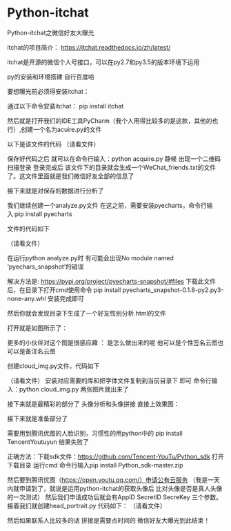 # Python-itchat
Python-itchat之微信好友大曝光

itchat的项目简介：
https://itchat.readthedocs.io/zh/latest/

itchat是开源的微信个人号接口，可以在py2.7和py3.5的版本环境下运用

py的安装和环境搭建 自行百度哈

要想曝光前必须得安装itchat：

通过以下命令安装itchat：
pip install itchat

然后就是打开我们的IDE工具PyCharm（我个人用得比较多的是这款，其他的也行）,创建一个名为acuire.py的文件

以下是该文件的代码 
（请看文件）

保存好代码之后 就可以在命令行输入：python acquire.py 静候 出现一个二维码扫描登录 登录完成后  该文件下的目录就会生成一个WeChat_friends.txt的文件了。这文件里面就是我们微信好友全部的信息了

接下来就是对保存的数据进行分析了

我们继续创建一个analyze.py文件
在这之前，需要安装pyecharts，命令行输入:pip install pyecharts

文件的代码如下

（请看文件）




在运行python analyze.py时 有可能会出现No module named ‘pyechars_snapshot’的错误

解决方法是:
https://pypi.org/project/pyecharts-snapshot/#files
下载此文件后，在目录下打开cmd使用命令 pip install pyecharts_snapshot-0.1.8-py2.py3-none-any.whl 安装完成即可

然后你就会发现目录下生成了一个好友性别分析.html的文件 

打开就是如图所示了：


更多的小伙伴对这个图是很感应趣
：
是怎么做出来的呢 他可以是个性签名云图也可以是备注名云图

创建cloud_img.py文件，代码如下

（请看文件）
安装对应需要的库和把字体文件复制到当前目录下 即可 
命令行输入：python cloud_img.py 两张图片就出来了


接下来就是最精彩的部分了
头像分析和头像拼接
直接上效果图：


接下来就是准备部分了

需要用到腾讯优图的人脸识别，习惯性的用python中的
pip install TencentYoutuyun 结果失败了

正确方法：下载sdk文件：https://github.com/Tencent-YouTu/Python_sdk
打开下载目录 运行cmd 命令行输入pip install Python_sdk-master.zip

然后要到腾讯忧图（https://open.youtu.qq.com/）申请公有云服务 （我是一天内就申请到了，就说是运用python-itchat的获取头像后 比对头像是否是真人头像的一次测试）
然后我们申请成功后就会有AppID SecretID SecreKey 三个参数。
接着我们就创建head_portrait.py
代码如下：
（请看文件）



然后如果联系人比较多的话 拼接是需要点时间的 
微信好友大曝光到此结束！
